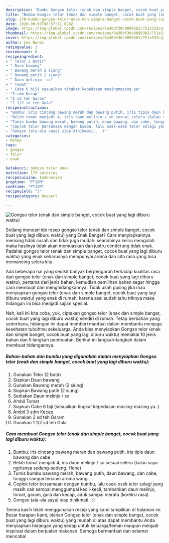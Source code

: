 ```yaml
---
description: "Bumbu Gongso telor (enak dan simple banget, cocok buat yang lagi diburu waktu) | Cara Masak Gongso telor (enak dan simple banget, cocok buat yang lagi diburu waktu) Yang Enak Dan Mudah"
title: "Bumbu Gongso telor (enak dan simple banget, cocok buat yang lagi diburu waktu) | Cara Masak Gongso telor (enak dan simple banget, cocok buat yang lagi diburu waktu) Yang Enak Dan Mudah"
slug: 270-bumbu-gongso-telor-enak-dan-simple-banget-cocok-buat-yang-lagi-diburu-waktu-cara-masak-gongso-telor-enak-dan-simple-banget-cocok-buat-yang-lagi-diburu-waktu-yang-enak-dan-mudah
date: 2020-09-03T06:57:11.628Z
image: https://img-global.cpcdn.com/recipes/6a36bf30c90963b2/751x532cq70/gongso-telor-enak-dan-simple-banget-cocok-buat-yang-lagi-diburu-waktu-foto-resep-utama.jpg
thumbnail: https://img-global.cpcdn.com/recipes/6a36bf30c90963b2/751x532cq70/gongso-telor-enak-dan-simple-banget-cocok-buat-yang-lagi-diburu-waktu-foto-resep-utama.jpg
cover: https://img-global.cpcdn.com/recipes/6a36bf30c90963b2/751x532cq70/gongso-telor-enak-dan-simple-banget-cocok-buat-yang-lagi-diburu-waktu-foto-resep-utama.jpg
author: Leo Nunez
ratingvalue: 3
reviewcount: 6
recipeingredient:
- " Telor 2 butir"
- " Daun bawang"
- " Bawang merah 2 siung"
- " Bawang putih 2 siung"
- " Daun melinjo  so"
- " Tomat"
- " Cabe 6 biji sesuaikan tingkat kepedasan masingmasing ya"
- "3 sdm Kecap"
- "2 sd teh Garam"
- "1 1/2 sd teh Gula"
recipeinstructions:
- "Bumbu: iris cincang bawang merah dan bawang putih, iris tipis daun bawang dan cabe"
- "Belah tomat menjadi 4, iris daun melinjo / so sesuai selera (kalau saya ngirisnya sedeng-sedeng. Hehe)"
- "Tumis bumbu bawang merah, bawang putih, daun bawang, dan cabe, tunggu sampai tercium aroma wangi"
- "Ceplok telor bersamaan dengan bumbu, lalu osek-osek telor selagi yang masih cair sampai menggumpal kecil-kecil, tambahkan daun melinjo, tomat, garam, gula dan kecap, aduk sampai merata (koreksi rasa)"
- "Gongso (ala-ala saya) siap dinikmati.. :)"
categories:
- Resep
tags:
- gongso
- telor
- enak

katakunci: gongso telor enak 
nutrition: 173 calories
recipecuisine: Indonesian
preptime: "PT18M"
cooktime: "PT33M"
recipeyield: "3"
recipecategory: Dessert

---
```



![Gongso telor (enak dan simple banget, cocok buat yang lagi diburu waktu)](https://img-global.cpcdn.com/recipes/6a36bf30c90963b2/751x532cq70/gongso-telor-enak-dan-simple-banget-cocok-buat-yang-lagi-diburu-waktu-foto-resep-utama.jpg)

Sedang mencari ide resep gongso telor (enak dan simple banget, cocok buat yang lagi diburu waktu) yang Enak Banget? Cara menyiapkannya memang tidak susah dan tidak juga mudah. seandainya keliru mengolah maka hasilnya tidak akan memuaskan dan justru cenderung tidak enak. Padahal gongso telor (enak dan simple banget, cocok buat yang lagi diburu waktu) yang enak seharusnya mempunyai aroma dan cita rasa yang bisa memancing selera kita.



Ada beberapa hal yang sedikit banyak berpengaruh terhadap kualitas rasa dari gongso telor (enak dan simple banget, cocok buat yang lagi diburu waktu), pertama dari jenis bahan, kemudian pemilihan bahan segar hingga cara membuat dan menghidangkannya. Tidak usah pusing jika mau menyiapkan gongso telor (enak dan simple banget, cocok buat yang lagi diburu waktu) yang enak di rumah, karena asal sudah tahu triknya maka hidangan ini bisa menjadi sajian spesial.


Nah, kali ini kita coba, yuk, ciptakan gongso telor (enak dan simple banget, cocok buat yang lagi diburu waktu) sendiri di rumah. Tetap berbahan yang sederhana, hidangan ini dapat memberi manfaat dalam membantu menjaga kesehatan tubuhmu sekeluarga. Anda bisa menyiapkan Gongso telor (enak dan simple banget, cocok buat yang lagi diburu waktu) memakai 10 jenis bahan dan 5 langkah pembuatan. Berikut ini langkah-langkah dalam membuat hidangannya.

<!--inarticleads1-->

##### Bahan-bahan dan bumbu yang digunakan dalam menyiapkan Gongso telor (enak dan simple banget, cocok buat yang lagi diburu waktu):

1. Gunakan  Telor (2 butir)
1. Siapkan  Daun bawang
1. Gunakan  Bawang merah (2 siung)
1. Siapkan  Bawang putih (2 siung)
1. Sediakan  Daun melinjo / so
1. Ambil  Tomat
1. Siapkan  Cabe 6 biji (sesuaikan tingkat kepedasan masing-masing ya..)
1. Ambil 3 sdm Kecap
1. Gunakan 2 sd teh Garam
1. Gunakan 1 1/2 sd teh Gula




<!--inarticleads2-->

##### Cara membuat Gongso telor (enak dan simple banget, cocok buat yang lagi diburu waktu):

1. Bumbu: iris cincang bawang merah dan bawang putih, iris tipis daun bawang dan cabe
1. Belah tomat menjadi 4, iris daun melinjo / so sesuai selera (kalau saya ngirisnya sedeng-sedeng. Hehe)
1. Tumis bumbu bawang merah, bawang putih, daun bawang, dan cabe, tunggu sampai tercium aroma wangi
1. Ceplok telor bersamaan dengan bumbu, lalu osek-osek telor selagi yang masih cair sampai menggumpal kecil-kecil, tambahkan daun melinjo, tomat, garam, gula dan kecap, aduk sampai merata (koreksi rasa)
1. Gongso (ala-ala saya) siap dinikmati.. :)




Terima kasih telah menggunakan resep yang kami tampilkan di halaman ini. Besar harapan kami, olahan Gongso telor (enak dan simple banget, cocok buat yang lagi diburu waktu) yang mudah di atas dapat membantu Anda menyiapkan hidangan yang sedap untuk keluarga/teman maupun menjadi inspirasi dalam berjualan makanan. Semoga bermanfaat dan selamat mencoba!
